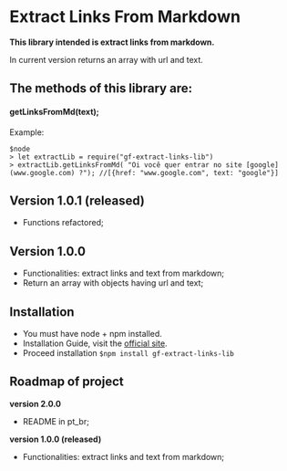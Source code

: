 # Extract Links From Markdown
**This library intended is extract links from markdown.**

In current version returns an array with url and text.

## The methods of this library are:
#### **getLinksFromMd(text);**

Example:

```
$node
> let extractLib = require("gf-extract-links-lib")
> extractLib.getLinksFromMd( "Oi você quer entrar no site [google](www.google.com) ?"); //[{href: "www.google.com", text: "google"}]
```

## Version 1.0.1 (released)
- Functions refactored;

## Version 1.0.0
- Functionalities: extract links and text from markdown;
- Return an array with objects having url and text;


## Installation
- You must have node + npm installed.
- Installation Guide, visit the [official site](https://www.npmjs.com/get-npm).
- Proceed installation `$npm install gf-extract-links-lib`


## Roadmap of project
**version 2.0.0**
- README in pt_br;

**version 1.0.0 (released)**
- Functionalities: extract links and text from markdown;

